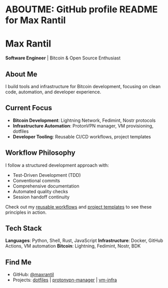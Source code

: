 # ABOUTME: GitHub profile README for Max Rantil
# Max Rantil

**Software Engineer** | Bitcoin & Open Source Enthusiast

## About Me

I build tools and infrastructure for Bitcoin development, focusing on clean code, automation, and developer experience.

## Current Focus

- **Bitcoin Development**: Lightning Network, Fedimint, Nostr protocols
- **Infrastructure Automation**: ProtonVPN manager, VM provisioning, dotfiles
- **Developer Tooling**: Reusable CI/CD workflows, project templates

## Workflow Philosophy

I follow a structured development approach with:
- Test-Driven Development (TDD)
- Conventional commits
- Comprehensive documentation
- Automated quality checks
- Session handoff continuity

Check out my [reusable workflows](.github) and [project templates](https://github.com/maxrantil/project-templates) to see these principles in action.

## Tech Stack

**Languages**: Python, Shell, Rust, JavaScript
**Infrastructure**: Docker, GitHub Actions, VM automation
**Bitcoin**: Lightning, Fedimint, Nostr, BDK

## Find Me

- GitHub: [@maxrantil](https://github.com/maxrantil)
- Projects: [dotfiles](https://github.com/maxrantil/dotfiles) | [protonvpn-manager](https://github.com/maxrantil/protonvpn-manager) | [vm-infra](https://github.com/maxrantil/vm-infra)
